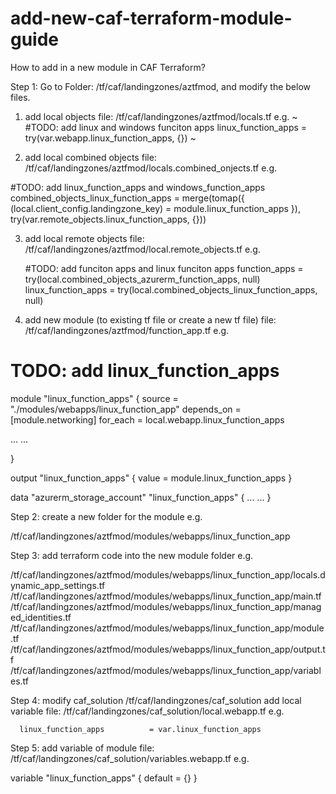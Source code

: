 # add-new-caf-terraform-module-guide



How to add in a new module in CAF Terraform?

Step 1: Go to Folder: /tf/caf/landingzones/aztfmod, and modify the below files.

1. add local objects
file: /tf/caf/landingzones/aztfmod/locals.tf 
e.g.
~
    #TODO: add linux and windows funciton apps
    linux_function_apps                            = try(var.webapp.linux_function_apps, {})
~

2. add local combined objects
file: /tf/caf/landingzones/aztfmod/locals.combined_onjects.tf
e.g.

  #TODO: add linux_function_apps and windows_function_apps
  combined_objects_linux_function_apps                            = merge(tomap({ (local.client_config.landingzone_key) = module.linux_function_apps }), try(var.remote_objects.linux_function_apps, {}))


3. add local remote objects
file: /tf/caf/landingzones/aztfmod/local.remote_objects.tf
e.g.

    #TODO: add funciton apps and linux funciton apps
    function_apps                                  = try(local.combined_objects_azurerm_function_apps, null)
    linux_function_apps                            = try(local.combined_objects_linux_function_apps, null)

4. add new module (to existing tf file or create a new tf file)
file: /tf/caf/landingzones/aztfmod/function_app.tf
e.g.

# TODO: add linux_function_apps
module "linux_function_apps" {
  source     = "./modules/webapps/linux_function_app"
  depends_on = [module.networking]
  for_each   = local.webapp.linux_function_apps

...
...

}

output "linux_function_apps" {
  value = module.linux_function_apps
}

data "azurerm_storage_account" "linux_function_apps" {
...
...
}


Step 2: create a new folder for the module 
e.g.

/tf/caf/landingzones/aztfmod/modules/webapps/linux_function_app

Step 3: add terraform code into the new module folder
e.g.

/tf/caf/landingzones/aztfmod/modules/webapps/linux_function_app/locals.dynamic_app_settings.tf
/tf/caf/landingzones/aztfmod/modules/webapps/linux_function_app/main.tf
/tf/caf/landingzones/aztfmod/modules/webapps/linux_function_app/managed_identities.tf
/tf/caf/landingzones/aztfmod/modules/webapps/linux_function_app/module.tf
/tf/caf/landingzones/aztfmod/modules/webapps/linux_function_app/output.tf
/tf/caf/landingzones/aztfmod/modules/webapps/linux_function_app/variables.tf

Step 4: modify caf_solution /tf/caf/landingzones/caf_solution
add local variable
file: /tf/caf/landingzones/caf_solution/local.webapp.tf
e.g.

      linux_function_apps          = var.linux_function_apps

Step 5: add variable of module 
file: /tf/caf/landingzones/caf_solution/variables.webapp.tf
e.g.

variable "linux_function_apps" {
  default = {}
}



